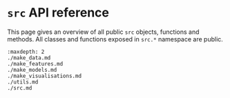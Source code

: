# `src` API reference

This page gives an overview of all public `src` objects, functions and methods. All classes and functions exposed
in `src.*` namespace are public.

```{toctree}
:maxdepth: 2
./make_data.md
./make_features.md
./make_models.md
./make_visualisations.md
./utils.md
./src.md
```
